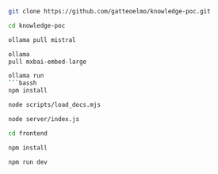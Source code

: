 ```bash
git clone https://github.com/gatteoelmo/knowledge-poc.git
```
```bash
cd knowledge-poc
```
```bash
ollama pull mistral
```
```bash
ollama  
pull mxbai-embed-large
```
```bash
ollama run
```bassh
npm install
```
```bash
node scripts/load_docs.mjs
```
```bash
node server/index.js
```
```bash
cd frontend
```
```bash
npm install
```
```bash
npm run dev
```
